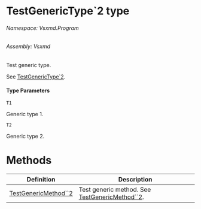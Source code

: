 <a name='T-Vsxmd-Program-TestGenericType`2'></a>
# TestGenericType\`2 type

###### Namespace:  Vsxmd.Program

###### Assembly:  Vsxmd

Test generic type.

See [TestGenericType\`2](/Vsxmd.Program/TestGenericType`2.md/#T-Vsxmd-Program-TestGenericType`2).

#### Type Parameters

`T1`  

Generic type 1.

`T2`  

Generic type 2.

# Methods

| Definition | Description |
|-|-|
| [TestGenericMethod\`\`2](/Vsxmd.Program/TestGenericType`2.md/#M-Vsxmd-Program-TestGenericType`2-TestGenericMethod``2) | Test generic method.  See [TestGenericMethod\`\`2](/Vsxmd.Program/TestGenericType`2.md/#M-Vsxmd-Program-TestGenericType`2-TestGenericMethod``2). |
